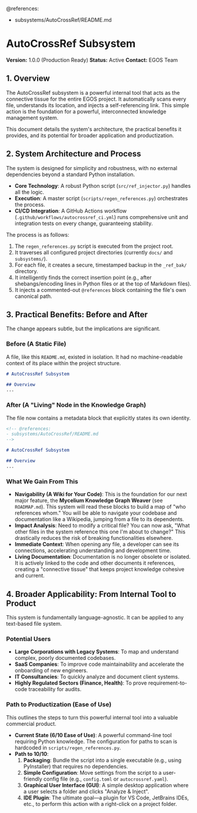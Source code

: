 @references:
  - subsystems/AutoCrossRef/README.md

<!-- @references:
- subsystems/AutoCrossRef/README.md
-->
# AutoCrossRef Subsystem

**Version:** 1.0.0 (Production Ready)
**Status:** Active
**Contact:** EGOS Team

## 1. Overview

The AutoCrossRef subsystem is a powerful internal tool that acts as the connective tissue for the entire EGOS project. It automatically scans every file, understands its location, and injects a self-referencing link. This simple action is the foundation for a powerful, interconnected knowledge management system.

This document details the system's architecture, the practical benefits it provides, and its potential for broader application and productization.

## 2. System Architecture and Process

The system is designed for simplicity and robustness, with no external dependencies beyond a standard Python installation.

-   **Core Technology**: A robust Python script (`src/ref_injector.py`) handles all the logic.
-   **Execution**: A master script (`scripts/regen_references.py`) orchestrates the process.
-   **CI/CD Integration**: A GitHub Actions workflow (`.github/workflows/autocrossref_ci.yml`) runs comprehensive unit and integration tests on every change, guaranteeing stability.

The process is as follows:
1.  The `regen_references.py` script is executed from the project root.
2.  It traverses all configured project directories (currently `docs/` and `subsystems/`).
3.  For each file, it creates a secure, timestamped backup in the `_ref_bak/` directory.
4.  It intelligently finds the correct insertion point (e.g., after shebangs/encoding lines in Python files or at the top of Markdown files).
5.  It injects a commented-out `@references` block containing the file's own canonical path.

## 3. Practical Benefits: Before and After

The change appears subtle, but the implications are significant.

### Before (A Static File)

A file, like this `README.md`, existed in isolation. It had no machine-readable context of its place within the project structure.

```markdown
# AutoCrossRef Subsystem

## Overview
...
```

### After (A "Living" Node in the Knowledge Graph)

The file now contains a metadata block that explicitly states its own identity.

```markdown
<!-- @references:
- subsystems/AutoCrossRef/README.md
-->

# AutoCrossRef Subsystem

## Overview
...
```

### What We Gain From This

-   **Navigability (A Wiki for Your Code)**: This is the foundation for our next major feature, the **Mycelium Knowledge Graph Weaver** (see `ROADMAP.md`). This system will read these blocks to build a map of "who references whom." You will be able to navigate your codebase and documentation like a Wikipedia, jumping from a file to its dependents.
-   **Impact Analysis**: Need to modify a critical file? You can now ask, "What other files in the system reference this one I'm about to change?" This drastically reduces the risk of breaking functionalities elsewhere.
-   **Immediate Context**: When opening any file, a developer can see its connections, accelerating understanding and development time.
-   **Living Documentation**: Documentation is no longer obsolete or isolated. It is actively linked to the code and other documents it references, creating a "connective tissue" that keeps project knowledge cohesive and current.

## 4. Broader Applicability: From Internal Tool to Product

This system is fundamentally language-agnostic. It can be applied to any text-based file system.

### Potential Users
-   **Large Corporations with Legacy Systems**: To map and understand complex, poorly documented codebases.
-   **SaaS Companies**: To improve code maintainability and accelerate the onboarding of new engineers.
-   **IT Consultancies**: To quickly analyze and document client systems.
-   **Highly Regulated Sectors (Finance, Health)**: To prove requirement-to-code traceability for audits.

### Path to Productization (Ease of Use)

This outlines the steps to turn this powerful internal tool into a valuable commercial product.

-   **Current State (6/10 Ease of Use)**: A powerful command-line tool requiring Python knowledge. The configuration for paths to scan is hardcoded in `scripts/regen_references.py`.
-   **Path to 10/10**:
    1.  **Packaging**: Bundle the script into a single executable (e.g., using PyInstaller) that requires no dependencies.
    2.  **Simple Configuration**: Move settings from the script to a user-friendly config file (e.g., `config.toml` or `autocrossref.yaml`).
    3.  **Graphical User Interface (GUI)**: A simple desktop application where a user selects a folder and clicks "Analyze & Inject".
    4.  **IDE Plugin**: The ultimate goal—a plugin for VS Code, JetBrains IDEs, etc., to perform this action with a right-click on a project folder.